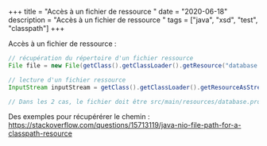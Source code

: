 +++
title = "Accès à un fichier de ressource "
date = "2020-06-18"
description = "Accès à un fichier de ressource "
tags = ["java", "xsd", "test", "classpath"]
+++

Accès à un fichier de ressource :

```Java
// récupération du répertoire d'un fichier ressource
File file = new File(getClass().getClassLoader().getResource("database.properties").getFile());

// lecture d'un fichier ressource
InputStream inputStream = getClass().getClassLoader().getResourceAsStream("database.properties");

// Dans les 2 cas, le fichier doit être src/main/resources/database.properties
```

Des exemples pour récupérérer le chemin :
https://stackoverflow.com/questions/15713119/java-nio-file-path-for-a-classpath-resource
